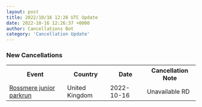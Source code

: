 ```yaml
---
layout: post
title: 2022/10/16 12:26 UTC Update
date: 2022-10-16 12:26:37 +0000
author: Cancellations Bot
category: 'Cancellation Update'
---
```


<h3>New Cancellations</h3>
<div class='hscrollable'>
<table style='width: 100%'>
    <tr>
        <th>Event</th>
        <th>Country</th>
        <th>Date</th>
        <th>Cancellation Note</th>
    </tr>
    <tr>
        <td><a href="https://www.parkrun.org.uk/rossmere-juniors">Rossmere junior parkrun</a></td>
        <td>United Kingdom</td>
        <td>2022-10-16</td>
        <td>Unavailable RD</td>
    </tr>
</table>
</div>
